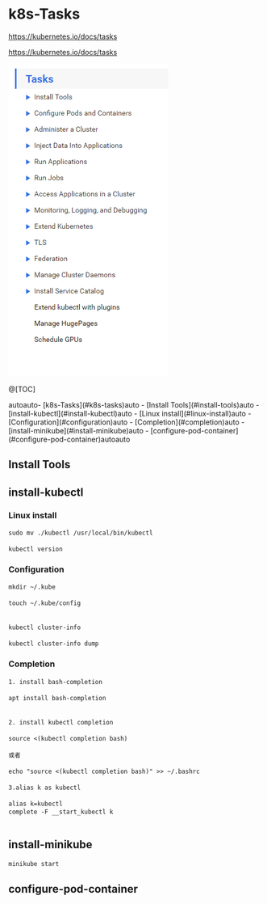 # k8s-Tasks

https://kubernetes.io/docs/tasks


https://kubernetes.io/docs/tasks


![content00](_image/content00.png)


@[TOC]

<!-- TOC -->autoauto- [k8s-Tasks](#k8s-tasks)auto    - [Install Tools](#install-tools)auto    - [install-kubectl](#install-kubectl)auto        - [Linux install](#linux-install)auto        - [Configuration](#configuration)auto        - [Completion](#completion)auto    - [install-minikube](#install-minikube)auto    - [configure-pod-container](#configure-pod-container)autoauto<!-- /TOC -->



## Install Tools
## install-kubectl

### Linux install

```
sudo mv ./kubectl /usr/local/bin/kubectl

kubectl version

```

###  Configuration


```
mkdir ~/.kube

touch ~/.kube/config


kubectl cluster-info

kubectl cluster-info dump

```


###  Completion

```
1. install bash-completion

apt install bash-completion


2. install kubectl completion

source <(kubectl completion bash)

或者 

echo "source <(kubectl completion bash)" >> ~/.bashrc

3.alias k as kubectl

alias k=kubectl
complete -F __start_kubectl k


```



## install-minikube

```
minikube start
```

## configure-pod-container



